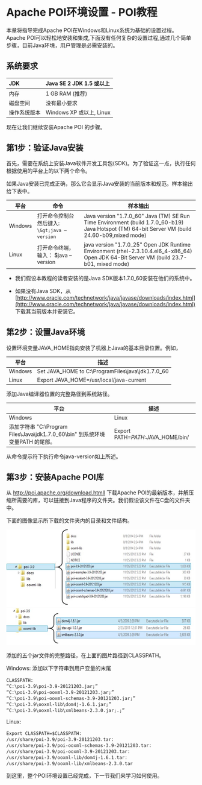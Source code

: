 # Apache POI环境设置 - POI教程

本章将指导完成Apache POI在Windows和Linux系统为基础的设置过程。 Apache POI可以轻松地安装和集成,下面没有任何复杂的设置过程,通过几个简单步骤，目前Java环境，用户管理是必需安装的。

## 系统要求

| JDK | Java SE 2 JDK 1.5 或以上 |
|:--- |:--- |
| 内存 | 1 GB RAM (推荐) |
| 磁盘空间 | 没有最小要求 |
| 操作系统版本 | Windows XP 或以上, Linux |

现在让我们继续安装Apache POI 的步骤。

## 第1步：验证Java安装

首先，需要在系统上安装Java软件开发工具包(SDK)。为了验证这一点，执行任何根据使用的平台上的以下两个命令。

如果Java安装已完成正确，那么它会显示Java安装的当前版本和规范。样本输出给下表中。

| 平台 | 命令 | 样本输出 |
| --- | --- | --- |
| Windows | 打开命令控制台然后键入: `\&gt;java –version` | Java version "1.7.0_60" Java (TM) SE Run Time Environment (build 1.7.0_60-b19) Java Hotspot (TM) 64-bit Server VM (build 24.60-b09,mixed mode) |
| Linux | 打开命令终端，输入： $java –version | java version "1.7.0_25" Open JDK Runtime Environment (rhel-2.3.10.4.el6_4-x86_64) Open JDK 64-Bit Server VM (build 23.7-b01, mixed mode) |

*   我们假设本教程的读者安装的是Java SDK版本1.7.0_60安装在他们的系统中。

*   如果没有Java SDK，从[http://www.oracle.com/technetwork/java/javase/downloads/index.html](http://www.oracle.com/technetwork/java/javase/downloads/index.html) 下载其当前版本并安装它。

## 第2步：设置Java环境

设置环境变量JAVA_HOME指向安装了机器上Java的基本目录位置。例如，

| 平台 | 描述 |
| --- | --- |
| Windows | Set JAVA_HOME to C:\ProgramFiles\java\jdk1.7.0_60 |
| Linux | Export JAVA_HOME=/usr/local/java-current |

添加Java编译器位置的完整路径到系统路径。

| 平台 | 描述 |
| --- | --- |
| Windows | Linux |
| 添加字符串 "C:\Program Files\Java\jdk1.7.0_60\bin" 到系统环境变量PATH 的尾部。 | Export PATH=$PATH:$JAVA_HOME/bin/ |

从命令提示符下执行命令java-version如上所述。

## 第3步：安装Apache POI库

从 http://poi.apache.org/download.htmll 下载Apache POI的最新版本，并解压缩所需要的库，可以链接到Java程序的文件夹。我们假设该文件在C盘的文件夹中。

下面的图像显示所下载的文件夹内的目录和文件结构。

![Jar](../img/1-1412010IG5F4.jpg)![Jar](../img/1-1412010IIA46.jpg)

添加的五个jar文件的完整路径，在上面的图片路径到CLASSPATH。


Windows: 添加以下字符串到用户变量的末尾

```
CLASSPATH:
“C:\poi-3.9\poi-3.9-20121203.jar;”
“C:\poi-3.9\poi-ooxml-3.9-20121203.jar;”
“C:\poi-3.9\poi-ooxml-schemas-3.9-20121203.jar;”
“C:\poi-3.9\ooxml-lib\dom4j-1.6.1.jar;”
“C:\poi-3.9\ooxml-lib\xmlbeans-2.3.0.jar;.;”
```

Linux:

```
Export CLASSPATH=$CLASSPATH:
/usr/share/poi-3.9/poi-3.9-20121203.tar:
/usr/share/poi-3.9/poi-ooxml-schemas-3.9-20121203.tar:
/usr/share/poi-3.9/poi-ooxml-3.9-20121203.tar:
/usr/share/poi-3.9/ooxml-lib/dom4j-1.6.1.tar:
/usr/share/poi-3.9/ooxml-lib/xmlbeans-2.3.0.tar
```

到这里，整个POI环境设置已经完成，下一节我们来学习如何使用。
